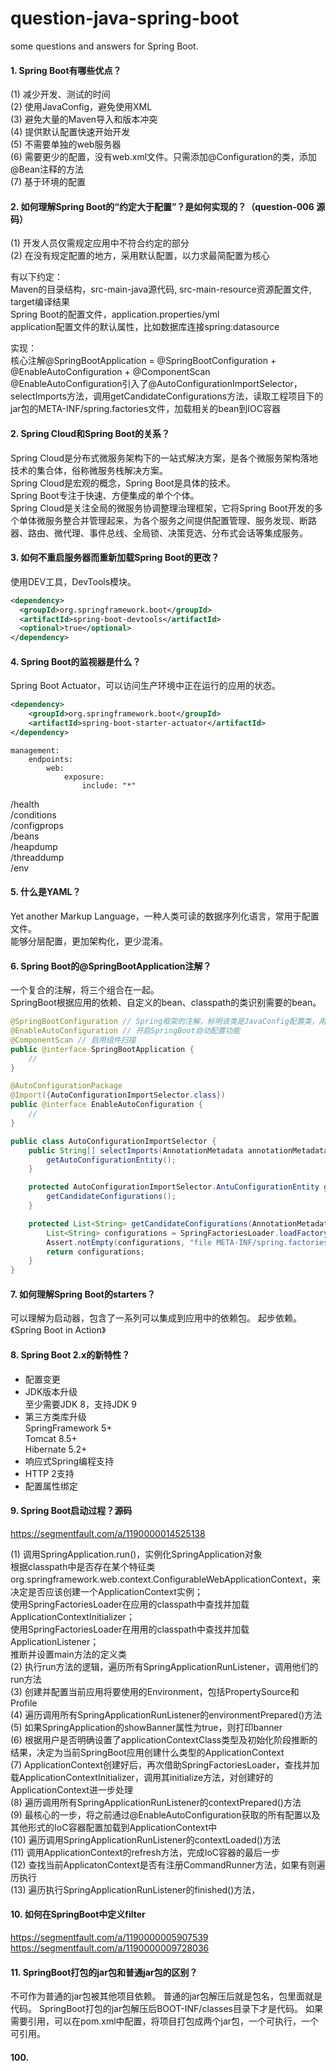 # question-java-spring-boot
some questions and answers for Spring Boot.

#### 1. Spring Boot有哪些优点？
(1) 减少开发、测试的时间<br>
(2) 使用JavaConfig，避免使用XML<br>
(3) 避免大量的Maven导入和版本冲突<br>
(4) 提供默认配置快速开始开发<br>
(5) 不需要单独的web服务器<br>
(6) 需要更少的配置，没有web.xml文件。只需添加@Configuration的类，添加@Bean注释的方法<br>
(7) 基于环境的配置<br>

#### 2. 如何理解Spring Boot的“约定大于配置”？是如何实现的？（question-006 源码）
(1) 开发人员仅需规定应用中不符合约定的部分<br>
(2) 在没有规定配置的地方，采用默认配置，以力求最简配置为核心<br>

有以下约定：<br>
Maven的目录结构，src-main-java源代码, src-main-resource资源配置文件, target编译结果<br>
Spring Boot的配置文件，application.properties/yml<br>
application配置文件的默认属性，比如数据库连接spring:datasource<br>

实现：<br>
核心注解@SpringBootApplication = @SpringBootConfiguration + @EnableAutoConfiguration + @ComponentScan <br>
@EnableAutoConfiguration引入了@AutoConfigurationImportSelector，selectImports方法，调用getCandidateConfigurations方法，读取工程项目下的jar包的META-INF/spring.factories文件，加载相关的bean到IOC容器

#### 2. Spring Cloud和Spring Boot的关系？
Spring Cloud是分布式微服务架构下的一站式解决方案，是各个微服务架构落地技术的集合体，俗称微服务栈解决方案。<br>
Spring Cloud是宏观的概念，Spring Boot是具体的技术。<br>
Spring Boot专注于快速、方便集成的单个个体。<br>
Spring Cloud是关注全局的微服务协调整理治理框架，它将Spring Boot开发的多个单体微服务整合并管理起来，为各个服务之间提供配置管理、服务发现、断路器、路由、微代理、事件总线、全局锁、决策竞选、分布式会话等集成服务。

#### 3. 如何不重启服务器而重新加载Spring Boot的更改？
使用DEV工具，DevTools模块。
```xml
<dependency>  
  <groupId>org.springframework.boot</groupId>    
  <artifactId>spring-boot-devtools</artifactId>  
  <optional>true</optional>
</dependency>
```

#### 4. Spring Boot的监视器是什么？
Spring Boot Actuator，可以访问生产环境中正在运行的应用的状态。
```xml
<dependency>
    <groupId>org.springframework.boot</groupId>
    <artifactId>spring-boot-starter-actuator</artifactId>
</dependency>
```
```
management:
    endpoints:
        web:
            exposure:
                include: "*"
```
/health<br>
/conditions<br>
/configprops<br>
/beans<br>
/heapdump<br>
/threaddump<br>
/env<br>

#### 5. 什么是YAML？
Yet another Markup Language，一种人类可读的数据序列化语言，常用于配置文件。<br>
能够分层配置，更加架构化，更少混淆。

#### 6. Spring Boot的@SpringBootApplication注解？
一个复合的注解，将三个组合在一起。<br>
SpringBoot根据应用的依赖、自定义的bean、classpath的类识别需要的bean。
```java
@SpringBootConfiguration // Spring框架的注解，标明该类是JavaConfig配置类，用来代替applicationContext.xml配置文件
@EnableAutoConfiguration // 开启SpringBoot自动配置功能
@ComponentScan // 启用组件扫描
public @interface SpringBootApplication {
    //
}
```
```java
@AutoConfigurationPackage
@Import({AutoConfigurationImportSelector.class})
public @interface EnableAutoConfiguration {
    //
}
```
```java
public class AutoConfigurationImportSelector {
    public String[] selectImports(AnnotationMetadata annotationMetadata) {
        getAutoConfigurationEntity();
    }

    protected AutoConfigurationImportSelector.AntuConfigurationEntity getAutoConfigurationEntity() {
        getCandidateConfigurations();
    }

    protected List<String> getCandidateConfigurations(AnnotationMetadata metadata, AnnotationAtributes attributes) {
        List<String> configurations = SpringFactoriesLoader.loadFactoryNames(this.getSpringFactoriesLoaderClass(), this.getBeanClassLoader());
        Assert.notEmpty(configurations, "file META-INF/spring.factories");
        return configurations;
    }
}
```

#### 7. 如何理解Spring Boot的starters？
可以理解为启动器，包含了一系列可以集成到应用中的依赖包。
起步依赖。《Spring Boot in Action》

#### 8. Spring Boot 2.x的新特性？
- 配置变更<br>
- JDK版本升级<br>
  至少需要JDK 8，支持JDK 9<br>
- 第三方类库升级<br>
  SpringFramework 5+<br>
  Tomcat 8.5+<br>
  Hibernate 5.2+<br>
- 响应式Spring编程支持<br>
- HTTP 2支持<br>
- 配置属性绑定<br>

#### 9. Spring Boot启动过程？源码
https://segmentfault.com/a/1190000014525138

(1) 调用SpringApplication.run()，实例化SpringApplication对象<br>
根据classpath中是否存在某个特征类org.springframework.web.context.ConfigurableWebApplicationContext，来决定是否应该创建一个ApplicationContext实例；<br>
使用SpringFactoriesLoader在应用的classpath中查找并加载ApplicationContextInitializer；<br>
使用SpringFactoriesLoader在用用的classpath中查找并加载ApplicationListener；<br>
推断并设置main方法的定义类<br>
(2) 执行run方法的逻辑，遍历所有SpringApplicationRunListener，调用他们的run方法<br>
(3) 创建并配置当前应用将要使用的Environment，包括PropertySource和Profile<br>
(4) 遍历调用所有SpringApplicationRunListener的environmentPrepared()方法<br>
(5) 如果SpringApplication的showBanner属性为true，则打印banner<br>
(6) 根据用户是否明确设置了applicationContextClass类型及初始化阶段推断的结果，决定为当前SpringBoot应用创建什么类型的ApplicationContext<br>
(7) ApplicationContext创建好后，再次借助SpringFactoriesLoader，查找并加载ApplicationContextInitializer，调用其initialize方法，对创建好的ApplicationContext进一步处理<br>
(8) 遍历调用所有SpringApplicationRunListener的contextPrepared()方法<br>
(9) 最核心的一步，将之前通过@EnableAutoConfiguration获取的所有配置以及其他形式的IoC容器配置加载到ApplicationContext中<br>
(10) 遍历调用SpringApplicationRunListener的contextLoaded()方法<br>
(11) 调用ApplicationContext的refresh方法，完成IoC容器的最后一步<br>
(12) 查找当前ApplicatonContext是否有注册CommandRunner方法，如果有则遍历执行<br>
(13) 遍历执行SpringApplicationRunListener的finished()方法，

#### 10. 如何在SpringBoot中定义filter
https://segmentfault.com/a/1190000005907539
https://segmentfault.com/a/1190000009728036

#### 11. SpringBoot打包的jar包和普通jar包的区别？
不可作为普通的jar包被其他项目依赖。
普通的jar包解压后就是包名，包里面就是代码。
SpringBoot打包的jar包解压后BOOT-INF/classes目录下才是代码。
如果需要引用，可以在pom.xml中配置，将项目打包成两个jar包，一个可执行，一个可引用。















#### 100.
